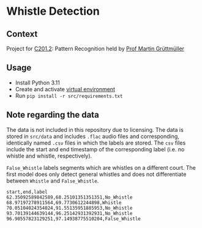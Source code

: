# Whistle Detection

## Context

Project for [C201.2](https://modulux.htwk-leipzig.de/modulux/modul/6325): Pattern Recognition held by [Prof Martin Grüttmüller](https://fim.htwk-leipzig.de/fakultaet/personen/professorinnen-und-professoren/martin-gruettmueller/)


## Usage

- Install Python 3.11
- Create and activate [virtual environment](https://docs.python.org/3/library/venv.html)
- Run `pip install -r src/requirements.txt`


## Note regarding the data

The data is not included in this repository due to licensing. The data is stored in `src/data` and includes `.flac` audio files and corresponding, identically named `.csv` files in which the labels are stored. The `csv` files include the start and end timestamp of the corresponding label (i.e. no whistle and whistle, respectively).

`False_Whistle` labels segments which are whistles on a different court. The first model does only detect general whistles and does not differentiate between `Whistle` and `False_Whistle`.

```csv
start,end,label
62.35092589842589,68.25101351351351,No_Whistle
68.97197278911564,69.7730612244898,Whistle
70.05104024354024,91.55135951885953,No_Whistle
93.70139144639144,96.25142931392931,No_Whistle
96.90557823129251,97.14938775510204,False_Whistle
```
